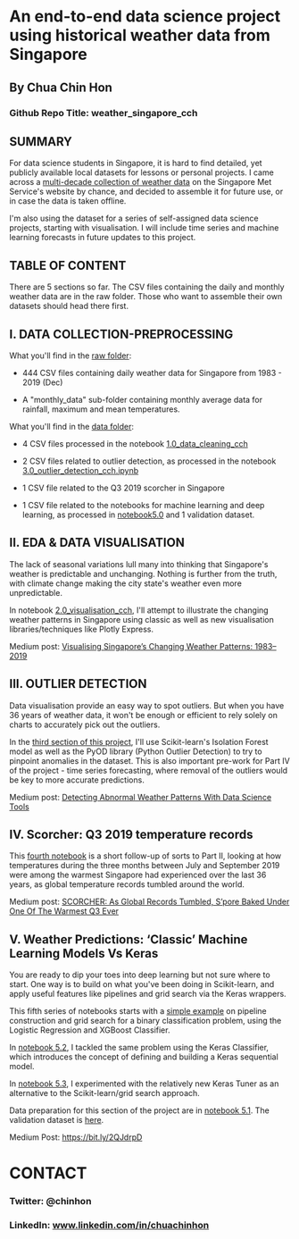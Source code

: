 # An end-to-end data science project using historical weather data from Singapore

## By Chua Chin Hon
### Github Repo Title: weather_singapore_cch

## SUMMARY
For data science students in Singapore, it is hard to find detailed, yet publicly available local datasets for lessons or personal projects. I came across a [multi-decade collection of weather data](http://www.weather.gov.sg/climate-historical-daily/) on the Singapore Met Service's website by chance, and decided to assemble it for future use, or in case the data is taken offline. 

I'm also using the dataset for a series of self-assigned data science projects, starting with visualisation. I will include time series and machine learning forecasts in future updates to this project.  

## TABLE OF CONTENT
There are 5 sections so far. The CSV files containing the daily and monthly weather data are in the raw folder. Those who want to assemble their own datasets should head there first.

## I. DATA COLLECTION-PREPROCESSING
What you'll find in the [raw folder](https://github.com/chuachinhon/weather_singapore_cch/tree/master/raw):

* 444 CSV files containing daily weather data for Singapore from 1983 - 2019 (Dec)

* A "monthly_data" sub-folder containing monthly average data for rainfall, maximum and mean temperatures.

What you'll find in the [data folder](https://github.com/chuachinhon/weather_singapore_cch/tree/master/data):
* 4 CSV files processed in the notebook [1.0_data_cleaning_cch](https://github.com/chuachinhon/weather_singapore_cch/blob/master/notebooks/1.0_data_cleaning_cch.ipynb) 

* 2 CSV files related to outlier detection, as processed in the notebook [3.0_outlier_detection_cch.ipynb](https://github.com/chuachinhon/weather_singapore_cch/blob/master/notebooks/3.0_outlier_detection_cch.ipynb)

* 1 CSV file related to the Q3 2019 scorcher in Singapore

* 1 CSV file related to the notebooks for machine learning and deep learning, as processed in [notebook5.0](https://github.com/chuachinhon/weather_singapore_cch/blob/master/notebooks/5.0_data_prep_cch.ipynb) and 1 validation dataset. 


## II. EDA & DATA VISUALISATION
The lack of seasonal variations lull many into thinking that Singapore's weather is predictable and unchanging. Nothing is further from the truth, with climate change making the city state's weather even more unpredictable.

In notebook [2.0_visualisation_cch](2.0_visualisation_cch.ipynb), I'll attempt to illustrate the changing weather patterns in Singapore using classic as well as new visualisation libraries/techniques like Plotly Express.

Medium post: [Visualising Singapore’s Changing Weather Patterns: 1983–2019](https://towardsdatascience.com/visualising-singapores-changing-weather-patterns-1983-2019-a78605fadbdf)

## III. OUTLIER DETECTION

Data visualisation provide an easy way to spot outliers. But when you have 36 years of weather data, it won't be enough or efficient to rely solely on charts to accurately pick out the outliers.

In the [third section of this project](https://github.com/chuachinhon/weather_singapore_cch/blob/master/notebooks/3.0_outlier_detection_cch.ipynb), I'll use Scikit-learn's Isolation Forest model as well as the PyOD library (Python Outlier Detection) to try to pinpoint anomalies in the dataset. This is also important pre-work for Part IV of the project - time series forecasting, where removal of the outliers would be key to more accurate predictions.

Medium post: [Detecting Abnormal Weather Patterns With Data Science Tools](https://medium.com/p/detecting-abnormal-weather-patterns-with-data-science-tools-5fae48586469?source=email-b3d8090c0aee--writer.postDistributed&sk=7871a6d09463983910eff9cc9a684b6b)


## IV. Scorcher: Q3 2019 temperature records

This [fourth notebook](https://github.com/chuachinhon/weather_singapore_cch/blob/master/notebooks/4.0_scorcher2019_cch.ipynb) is a short follow-up of sorts to Part II, looking at how temperatures during the three months between July and September 2019 were among the warmest Singapore had experienced over the last 36 years, as global temperature records tumbled around the world.

Medium post: [SCORCHER: As Global Records Tumbled, S’pore Baked Under One Of The Warmest Q3 Ever](https://medium.com/@chinhonchua/scorcher-as-global-records-tumbled-spore-baked-under-one-of-the-warmest-q3-ever-436837cb5b0?sk=30523f141ca9934722165e51251592c6)


## V. Weather Predictions: ‘Classic’ Machine Learning Models Vs Keras

You are ready to dip your toes into deep learning but not sure where to start. One way is to build on what you've been doing in Scikit-learn, and apply useful features like pipelines and grid search via the Keras wrappers.

This fifth series of notebooks starts with a [simple example](https://github.com/chuachinhon/weather_singapore_cch/blob/master/notebooks/5.1_ml_LR_XGB_cch.ipynb) on pipeline construction and grid search for a binary classification problem, using the Logistic Regression and XGBoost Classifier.

In [notebook 5.2](https://github.com/chuachinhon/weather_singapore_cch/blob/master/notebooks/5.2_dl_keras_gridsearch_cch.ipynb), I tackled the same problem using the Keras Classifier, which introduces the concept of defining and building a Keras sequential model. 

In [notebook 5.3](https://github.com/chuachinhon/weather_singapore_cch/blob/master/notebooks/5.3_dl_keras_tuner_cch.ipynb), I experimented with the relatively new Keras Tuner as an alternative to the Scikit-learn/grid search approach.

Data preparation for this section of the project are in [notebook 5.1](https://github.com/chuachinhon/weather_singapore_cch/blob/master/notebooks/5.0_data_prep_cch.ipynb). The validation dataset is [here](https://github.com/chuachinhon/weather_singapore_cch/blob/master/data/weather_dec2019.csv).

Medium Post: https://bit.ly/2QJdrpD

# CONTACT
### Twitter: @chinhon
### LinkedIn: www.linkedin.com/in/chuachinhon
